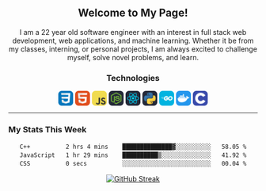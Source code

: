<section align=center><h1>Welcome to My Page!</h1>
  <p>I am a 22 year old software engineer with an interest in full stack web development, web applications, and machine learning. Whether it be from my classes, interning, or personal projects, I am always excited to challenge myself, solve novel problems, and learn.</p></section>

<section align=center >
  <h3 align=center>Technologies</h3>
  <img align=center display=inline-block width=30px src = "images/CSS.svg">
  <img align=center display=inline-block width=30px src = "images/HTML.svg">
  <img align=center display=inline-block width=30px src = "images/JavaScript.svg">
    <img align=center display=inline-block width=30px src = "images/NodeJS-Dark.svg">
    <img align=center display=inline-block width=30px src = "images/React-Dark.svg">
    <img align=center display=inline-block width=30px src = "images/Python-Dark.svg">
  <img align=center display=inline-block width=30px src= "images/GoLang.svg">
  <img align=center display=inline-block width=30px src = "images/Docker.svg">
  <img align=center display=inline-block width=30px src = "images/C.svg">
  

</section><hr>
<h3 align=left>My Stats This Week</h3>

<section align=center>
  
<!--START_SECTION:waka-->

```txt
C++          2 hrs 4 mins    ██████████████▓░░░░░░░░░░   58.05 %
JavaScript   1 hr 29 mins    ██████████▒░░░░░░░░░░░░░░   41.92 %
CSS          0 secs          ░░░░░░░░░░░░░░░░░░░░░░░░░   00.04 %
```

<!--END_SECTION:waka-->

</section>

<section align=center>
  
[![GitHub Streak](https://streak-stats.demolab.com?user=AliArgonaut&theme=gruvbox-duo)](https://git.io/streak-stats)

</section>
